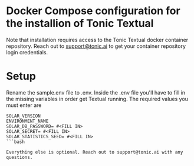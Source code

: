 # Docker Compose configuration for the installion of Tonic Textual

Note that installation requires access to the Tonic Textual docker container repository.  Reach out to support@tonic.ai to get your container repository login credentials.

# Setup
Rename the sample.env file to .env.  Inside the .env file you'll have to fill in the missing variables in order get Textual running.  The required values you must enter are

```
SOLAR_VERSION
ENVIRONMENT_NAME
SOLAR_DB_PASSWORD= #<FILL IN>
SOLAR_SECRET= #<FILL IN>
SOLAR_STATISTICS_SEED= #<FILL IN>
```bash

Everything else is optional. Reach out to support@tonic.ai with any questions.
